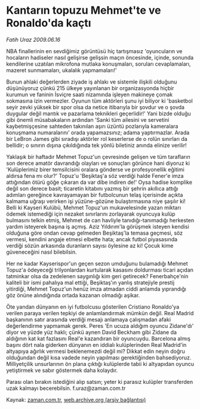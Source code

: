 # Kantarın topuzu Mehmet'te ve Ronaldo'da kaçtı

*Fatih Uraz 2009.06.16*

<tr><td class="metin" colspan="2" style="padding-top: 20px; padding-left: 5px; padding-right: 10px;">NBA finallerinin en sevdiğimiz görüntüsü hiç tartışmasız 'oyuncuların ve hocaların hadiseler nasıl gelişirse gelişsin maçın öncesinde, içinde, sonunda kendilerine uzatılan mikrofona mutlaka konuşmaları, soruları cevaplamaları, mazeret sunmamaları, ukalalık yapmamaları!'</td></tr><tr><td class="metin" colspan="2" style="padding-top: 20px; padding-left: 5px; padding-right: 10px;"><p>Bunun ahlaki değerlerden ziyade iş ahlakı ve sistemle ilişkili olduğunu düşünüyoruz çünkü 215 ülkeye yayınlanan bir organizasyonda hiçbir kurumun ve faninin İsviçre saati nizamında işleyen makineye çomak sokmasına izin vermezler. Oyunun tüm aktörleri şunu iyi biliyor ki 'basketbol seyir zevki yüksek bir spor olsa da netice itibarıyla bir şovdur ve o şovda duygular değil mantık ve pazarlama teknikleri geçerlidir!' Yani bizde olduğu gibi önemli müsabakaların ardından 'Sanki tüm ailesini ve servetini kaybetmişçesine sahteden takınılan aşırı üzüntü pozlarıyla kameralara konuşmama numaralarını' orada yapamazsınız; adama yaptırmazlar. Arada bir LeBron James gibi sıradışı aktörler rol keserlerse de o rolün sınırları da bellidir; o sınırın dışına çıkıldığında tek yönlü biletiniz anında elinize verilir! 
<p>Yaklaşık bir haftadır Mehmet Topuz'un çevresinde gelişen ve tüm tarafların son derece amatör davrandığı olayları ve sonuçları görünce hani diyoruz ki 'Kulüplerimiz birer temsilcisini oralara gönderse ve profesyonellik eğitimi aldırsa fena mı olur?' Topuz'u 'Beşiktaş'a söz verdiği halde Fener'e imza attığından ötürü göğe çıkaran da var dibe indiren de!' Oysa hadise komplike değil son derece basit; ticaretin kitabını yazmış bir şehrin akıllıca attığı adımları gereğince kavrayamayan bir futbolcunun telaş içerisinde açıkta kalmama uğraşı verirken işi yüzüne-gözüne bulaştırmasına niye şaşılır ki! Belli ki Kayseri Kulübü, Mehmet Topuz'un mukavelesinde yazan miktarı ödemek istemediği için nezaket sınırlarını zorlayarak oyuncuya kulüp bulmasını telkin etmiş, Mehmet de can havliyle tanıdığı-tanımadığı herkesten yardım isteyerek başına iş açmış. Aziz Yıldırım'la görüşmek isteyen kendisi olduğuna göre ondan cevap gelmeden Beşiktaş'la temasa geçmesi, söz vermesi, kendini angaje etmesi elbette hata; ancak futbol piyasasında verdiği sözün arkasında duranların sayısı öylesine az ki! Çocuk kime güveneceğini nasıl bilebilsin. 
<p>Her ne kadar Kayserispor'un geçen sezon umduğunu bulamadığı Mehmet Topuz'a ödeyeceği trilyonlardan kurtularak kasasını doldurması ticari açıdan tatminkar olsa da zedelenen saygınlığı kim geri getirecek? Fenerbahçe'nin kaliteli bir ismi pahalıya mal ettiği, Beşiktaş'ın yanlış stratejiyle prestij yitirdiği, Mehmet Topuz'un henüz imza atmadan ciddi anlamda yıprandığı göz önüne alındığında ortada kazanan olmadığı aşikar. 
<p>Öte yandan dünyanın en iyi futbolcusu gösterilen Cristiano Ronaldo'ya verilen paraya verilen tepkiyi de anlamlandırmak mümkün değil. Real Madrid başkanının satır arasında verdiği mesajı anlamaya çalışmadan afaki değerlendirme yapmamak gerek. Peres 'En ucuza aldığım oyuncu Zidane'dı' diyor ve yüzde yüz haklı; çünkü aynen David Beckham gibi Zidane da aldığının kat kat fazlasını Real'e kazandıran bir oyuncuydu. Barcelona almış başını dört nala giderken dünyanın en iddialı kulüplerinden Real Madrid'in altyapıya ağırlık vermesi beklenemezdi değil mi? Dikkat edin neyin doğru olduğundan değil kısa vadede neyin yapılması gerektiğinden bahsediyoruz. Milliyetçilik unsurlarının ön plana çıktığı kulüplerde tabii ki altyapıdan oyuncu yetiştirmek ve sabır göstermek daha kolaydır. 
<p>Parası olan bırakın istediğini alıp satsın; yeter ki parasız kulüpler transferden uzak kalmayı becerebilsin. f.uraz@zaman.com.tr<br/></p></p></p></p></p></td></tr>

Kaynak: [zaman.com.tr](http://zaman.com.tr/yazar.do?yazino=859484), [web.archive.org (arşiv bağlantısı)](http://web.archive.org/web/20090802221830/http://www.zaman.com.tr:80/yazar.do?yazino=859484)
